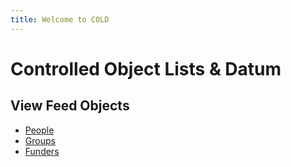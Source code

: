 ```yaml
---
title: Welcome to COLD
---
```


Controlled Object Lists & Datum
===============================

View Feed Objects
-----------------

- [People](./people/)
- [Groups](./groups/)
- [Funders](./funders/)



